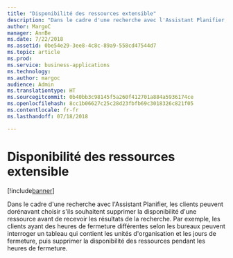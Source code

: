 ```yaml
---
title: "Disponibilité des ressources extensible"
description: "Dans le cadre d'une recherche avec l'Assistant Planifier, les clients peuvent dorénavant choisir s'ils souhaitent supprimer la disponibilité d'une ressource avant de recevoir les résultats de la recherche."
author: MargoC
manager: AnnBe
ms.date: 7/22/2018
ms.assetid: 0be54e29-3ee8-4c8c-89a9-558cd47544d7
ms.topic: article
ms.prod: 
ms.service: business-applications
ms.technology: 
ms.author: margoc
audience: Admin
ms.translationtype: HT
ms.sourcegitcommit: 0b40bb3c98145f5a260f412701a884a5936174ce
ms.openlocfilehash: 8cc1b06627c25c28d23fbfb69c3018326c821f05
ms.contentlocale: fr-fr
ms.lasthandoff: 07/18/2018

---
```


#  <a name="extensible-resource-availability"></a>Disponibilité des ressources extensible


[!include[banner](../../../../includes/banner.md)]

Dans le cadre d'une recherche avec l'Assistant Planifier, les clients peuvent dorénavant choisir s'ils souhaitent supprimer la disponibilité d'une ressource avant de recevoir les résultats de la recherche. Par exemple, les clients ayant des heures de fermeture différentes selon les bureaux peuvent interroger un tableau qui contient les unités d'organisation et les jours de fermeture, puis supprimer la disponibilité des ressources pendant les heures de fermeture. 



